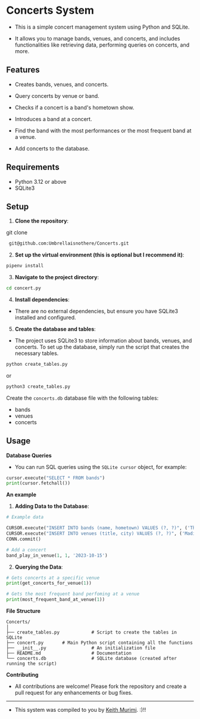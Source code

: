 # Concerts System

- This is a simple concert management system using Python and SQLite. 

- It allows you to manage bands, venues, and concerts, and includes functionalities like retrieving data, performing queries on concerts, and more.

## Features

- Creates bands, venues, and concerts.

- Query concerts by venue or band.

- Checks if a concert is a band's hometown show.

- Introduces a band at a concert.

- Find the band with the most performances or the most frequent band at a venue.

- Add concerts to the database.

## Requirements

- Python 3.12 or above
- SQLite3

## Setup

1. **Clone the repository**:

git clone
   ```bash
    git@github.com:Umbrellaisnothere/Concerts.git
   ```

2. **Set up the virtual environment (this is optional but I recommend it)**:

```bash
pipenv install
```

3. **Navigate to the project directory**:


```bash
cd concert.py
```

4. **Install dependencies**: 

- There are no external dependencies, but ensure you have SQLite3 installed and configured.

5. **Create the database and tables**: 

- The project uses SQLite3 to store information about bands, venues, and concerts. To set up the database, simply run the script that creates the necessary tables.

```bash
python create_tables.py
```

or

```bash
python3 create_tables.py
```

Create the `concerts.db` database file with the following tables:

- bands
- venues
- concerts

## Usage

**Database Queries**

- You can run SQL queries using the `SQLite cursor` object, for example:

```python
cursor.execute("SELECT * FROM bands")
print(cursor.fetchall())
```

**An example**

1. **Adding Data to the Database**:

```python
# Example data

CURSOR.execute("INSERT INTO bands (name, hometown) VALUES (?, ?)", ('The Rolling Stones', 'London'))
CURSOR.execute("INSERT INTO venues (title, city) VALUES (?, ?)", ('Madison Square Garden', 'New York'))
CONN.commit()

# Add a concert
band_play_in_venue(1, 1, '2023-10-15')
```

2. **Querying the Data**:

```python
# Gets concerts at a specific venue
print(get_concerts_for_venue(1))

# Gets the most frequent band perfoming at a venue
print(most_frequent_band_at_venue(1))
```

**File Structure**

```
Concerts/
│
├── create_tables.py            # Script to create the tables in SQLite
├── concert.py       # Main Python script containing all the functions
├── __init__.py                 # An initialization file
├── README.md                   # Documentation
└── concerts.db                 # SQLite database (created after running the script)
```

**Contributing**

- All contributions are welcome! 
Please fork the repository and create a pull request for any enhancements or bug fixes.
_________

- This system was compiled to you by [Keith Murimi](https://github.com/Umbrellaisnothere). :)!!